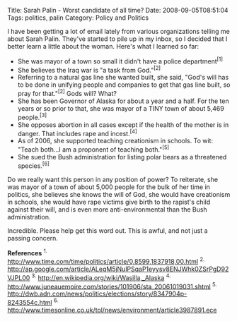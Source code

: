 Title: Sarah Palin - Worst candidate of all time? 
Date: 2008-09-05T08:51:04
Tags: politics, palin
Category: Policy and Politics

I have been getting a lot of email lately from various organizations telling me about Sarah Palin. They've started to pile up in my inbox, so I decided that I better learn a little about the woman. Here's what I learned so far:


 - She was mayor of a town so small it didn't have a police department<sup>[1]</sup>
 - She believes the Iraq war is "a task from God."<sup>[2]</sup>
 - Referring to a natural gas line she wanted built, she said, "God's will has to be done in unifying people and companies to get that gas line built, so pray for that."<sup>[2]</sup> Gods will? What? 
 - She has been Governor of Alaska for about a year and a half. For the ten years or so prior to that, she was mayor of a TINY town of about 5,469 people.<sup>[3]</sup>
 - She opposes abortion in all cases except if the health of the mother is in danger. That includes rape and incest.<sup>[4]</sup>
 - As of 2006, she supported teaching creationism in schools. To wit: "Teach both...I am a proponent of teaching both."<sup>[5]</sup>
 - She sued the Bush administration for listing polar bears as a threatened species.<sup>[6]</sup>


Do we really want this person in any position of power? To reiterate, she was mayor of a town of about 5,000 people for the bulk of her time in politics, she believes she knows the will of God, she would have creationism in schools, she would have rape victims give birth to the rapist's child against their will, and is even more anti-environmental than the Bush administration. 

Incredible. Please help get this word out. This is awful, and not just a passing concern.

**References**
<sup>1.</sup> <a href="http://www.time.com/time/politics/article/0,8599,1837918,00.html">http://www.time.com/time/politics/article/0,8599,1837918,00.html</a>
<sup>2.</sup> <a href="http://ap.google.com/article/ALeqM5jNulPSqaP1eyysv8ENJWhk0ZSrPgD92VJPL00">http://ap.google.com/article/ALeqM5jNulPSqaP1eyysv8ENJWhk0ZSrPgD92VJPL00</a>
<sup>3.</sup> <a href="http://en.wikipedia.org/wiki/Wasilla,_Alaska">http://en.wikipedia.org/wiki/Wasilla,_Alaska</a>
<sup>4.</sup> <a href="http://www.juneauempire.com/stories/101906/sta_20061019031.shtml">http://www.juneauempire.com/stories/101906/sta_20061019031.shtml</a>
<sup>5.</sup> <a href="http://dwb.adn.com/news/politics/elections/story/8347904p-8243554c.html">http://dwb.adn.com/news/politics/elections/story/8347904p-8243554c.html</a>
<sup>6.</sup> <a href="http://www.timesonline.co.uk/tol/news/environment/article3987891.ece">http://www.timesonline.co.uk/tol/news/environment/article3987891.ece</a>
